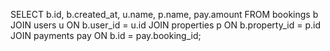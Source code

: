 SELECT 
    b.id,
    b.created_at,
    u.name,
    p.name,
    pay.amount
FROM bookings b
JOIN users u ON b.user_id = u.id
JOIN properties p ON b.property_id = p.id
JOIN payments pay ON b.id = pay.booking_id;

